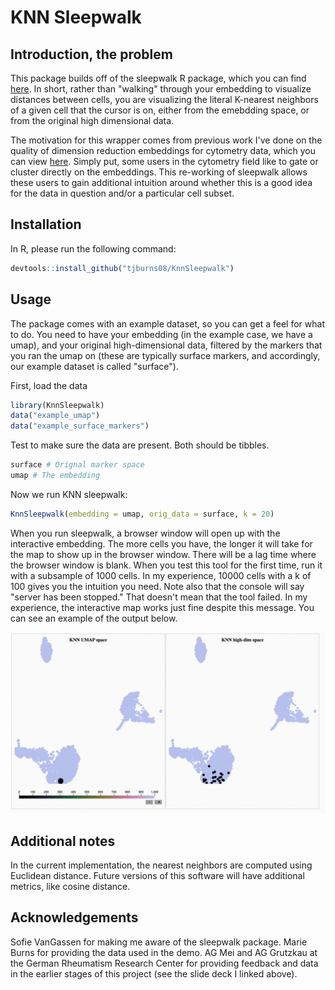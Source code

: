 # KNN Sleepwalk

## Introduction, the problem
This package builds off of the sleepwalk R package, which you can find  [here](https://anders-biostat.github.io/sleepwalk/). In short, rather than "walking" through your embedding to visualize distances between cells, you are visualizing the literal K-nearest neighbors of a given cell that the cursor is on, either from the emebdding space, or from the original high dimensional data.

The motivation for this wrapper comes from previous work I've done on the quality of dimension reduction embeddings for cytometry data, which you can view [here](https://tjburns08.github.io/tjb_dimr_talk.pdf). Simply put, some users in the cytometry field like to gate or cluster directly on the embeddings. This re-working of sleepwalk allows these users to gain additional intuition around whether this is a good idea for the data in question and/or a particular cell subset.  

## Installation
In R, please run the following command:
```r
devtools::install_github("tjburns08/KnnSleepwalk")
```

## Usage
The package comes with an example dataset, so you can get a feel for what to do. You need to have your embedding (in the example case, we have a umap), and your original high-dimensional data, filtered by the markers that you ran the umap on (these are typically surface markers, and accordingly, our example dataset is called "surface"). 

First, load the data
```r
library(KnnSleepwalk)
data("example_umap")
data("example_surface_markers")
```

Test to make sure the data are present. Both should be tibbles.
```r
surface # Orignal marker space
umap # The embedding
```
Now we run KNN sleepwalk:

```r
KnnSleepwalk(embedding = umap, orig_data = surface, k = 20)
```

When you run sleepwalk, a browser window will open up with the interactive embedding. The more cells you have, the longer it will take for the map to show up in the browser window. There will be a lag time where the browser window is blank. When you test this tool for the first time, run it with a subsample of 1000 cells. In my experience, 10000 cells with a k of 100 gives you the intuition you need. Note also that the console will say "server has been stopped." That doesn't mean that the tool failed. In my experience, the interactive map works just fine despite this message. You can see an example of the output below.

![](inst/extdata/umap_pca_vs_umap_space_trimmed.gif)

## Additional notes
In the current implementation, the nearest neighbors are computed using Euclidean distance. Future versions of this software will have additional metrics, like cosine distance.

## Acknowledgements
Sofie VanGassen for making me aware of the sleepwalk package. Marie Burns for providing the data used in the demo. AG Mei and AG Grutzkau at the German Rheumatism Research Center for providing feedback and data in the earlier stages of this project (see the slide deck I linked above).
